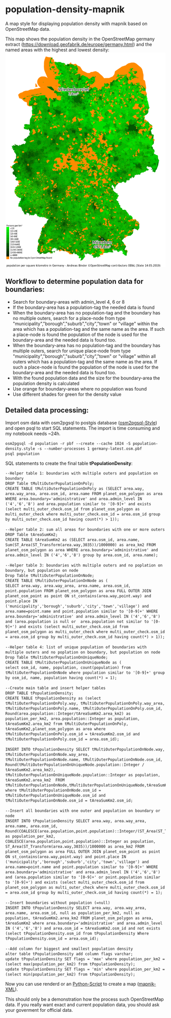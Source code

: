 # population-density-mapnik
A map style for displaying population density with mapnik based on OpenStreetMap data.

This map shows the population density in the OpenStreetMap germany extract (https://download.geofabrik.de/europe/germany.html) and the named areas with the highest and lowest density:
![alt text](https://github.com/codingABI/population-density-mapnik/blob/master/population-density.png) 

## Workflow to determine population data for boundaries:
- Search for boundary-areas with admin_level 4, 6 or 8
- If the boundary-area has a population-tag the needed data is found
- When the boundary-area has no population-tag and the boundary has no multiple outers, search for a place-node from type "municipality","borough","suburb","city","town" or "village" within the area which has a population-tag and the same name as the area. If such a place-node is found the population of the node is used for the boundary-area and the needed data is found too.
- When the boundary-area has no population-tag and the boundary has multiple outers, search for unique place-node from type "municipality","borough","suburb","city","town" or "village" within all outers which has a population-tag and the same name as the area. If such a place-node is found the population of the node is used for the boundary-area and the needed data is found too.
- With the found population data and the size for the boundary-area the population density is calculated
- Use orange for boundary-areas where no population was found
- Use different shades for green for the density value

## Detailed data processing: 
Import osm data with osm2pgsql to postgis database ([osm2pgsql-Style](population-density.style)) and open psql to start SQL statements. The import is time consuming and my notebook needs ~24h.
```
osm2pgsql -d population -r pbf --create --cache 1024 -S population-density.style -s --number-processes 1 germany-latest.osm.pbf
psql population
```
SQL statements to create the final table **tPopulationDensity**:
```
--Helper table 1: boundaries with multiple outers and population on boundary
DROP Table tMultiOuterPopulationOnPoly;
CREATE TABLE tMultiOuterPopulationOnPoly as (SELECT area.way, area.way_area, area.osm_id, area.name FROM planet_osm_polygon as area WHERE area.boundary='administrative' and area.admin_level IN ('4','6','8') and area.population similar to '[0-9]+' and exists (select multi_outer_check.osm_id from planet_osm_polygon as multi_outer_check where multi_outer_check.osm_id = area.osm_id group by multi_outer_check.osm_id having count(*) > 1));

--Helper table 2: sum all areas for boundaries with one or more outers
DROP Table tAreaSumKm2;
CREATE TABLE tAreaSumKm2 as (SELECT area.osm_id, area.name, Sum(ST_Area(ST_Transform(area.way,3035))/1000000) as area_km2 FROM planet_osm_polygon as area WHERE area.boundary='administrative' and area.admin_level IN ('4','6','8') group by area.osm_id, area.name);

--Helper table 3: boundaries with multiple outers and no poplation on boundary, but population on node
Drop Table tMultiOuterPopulationOnNode;
CREATE TABLE tMultiOuterPopulationOnNode as (
SELECT area.way, area.way_area, area.name, area.osm_id, point.population FROM planet_osm_polygon as area FULL OUTER JOIN planet_osm_point as point ON st_contains(area.way,point.way) and point.place IN ('municipality','borough','suburb','city','town','village') and area.name=point.name and point.population similar to '[0-9]+' WHERE area.boundary='administrative' and area.admin_level IN ('4','6','8') and (area.population is null or  area.population not similar to '[0-9]+') and exists (select multi_outer_check.osm_id from planet_osm_polygon as multi_outer_check where multi_outer_check.osm_id = area.osm_id group by multi_outer_check.osm_id having count(*) > 1));

--Helper table 4: list of unique population of boundaries with multiple outers and no poplation on boundary, but population on node
Drop Table tMultiOuterPopulationOnUniqueNode;
CREATE TABLE tMultiOuterPopulationOnUniqueNode as (
select osm_id, name, population, count(population) from tMultiOuterPopulationOnNode where population similar to '[0-9]+' group by osm_id, name, population having count(*) = 1);

--Create main table and insert helper tables
DROP TABLE tPopulationDensity;
CREATE TABLE tPopulationDensity as (select tMultiOuterPopulationOnPoly.way, tMultiOuterPopulationOnPoly.way_area, tMultiOuterPopulationOnPoly.name, tMultiOuterPopulationOnPoly.osm_id, Round(area.population::Integer/tAreaSumKm2.area_km2) as population_per_km2, area.population::Integer as population, tAreaSumKm2.area_km2 from tMultiOuterPopulationOnPoly, tAreaSumKm2,planet_osm_polygon as area where tMultiOuterPopulationOnPoly.osm_id = tAreaSumKm2.osm_id and tMultiOuterPopulationOnPoly.osm_id = area.osm_id);

INSERT INTO tPopulationDensity SELECT tMultiOuterPopulationOnNode.way, tMultiOuterPopulationOnNode.way_area, tMultiOuterPopulationOnNode.name, tMultiOuterPopulationOnNode.osm_id, Round(tMultiOuterPopulationOnUniqueNode.population::Integer / tAreaSumKm2.area_km2), tMultiOuterPopulationOnUniqueNode.population::Integer as population, tAreaSumKm2.area_km2  FROM tMultiOuterPopulationOnNode,tMultiOuterPopulationOnUniqueNode,tAreaSumKm2 where tMultiOuterPopulationOnNode.osm_id = tMultiOuterPopulationOnUniqueNode.osm_id and tMultiOuterPopulationOnNode.osm_id = tAreaSumKm2.osm_id;

--Insert all boundaries with one outer and population on boundary or node
INSERT INTO tPopulationDensity SELECT area.way, area.way_area, area.name, area.osm_id, Round(COALESCE(area.population,point.population)::Integer/(ST_Area(ST_Transform(area.way,3035))/1000000)) as population_per_km2, COALESCE(area.population,point.population)::Integer as population, ST_Area(ST_Transform(area.way,3035))/1000000 as area_km2 FROM planet_osm_polygon as area FULL OUTER JOIN planet_osm_point as point ON st_contains(area.way,point.way) and point.place IN ('municipality','borough','suburb','city','town','village') and area.name=point.name and point.population similar to '[0-9]+' WHERE area.boundary='administrative' and area.admin_level IN ('4','6','8') and (area.population similar to '[0-9]+' or point.population similar to '[0-9]+') and exists (select multi_outer_check.osm_id from planet_osm_polygon as multi_outer_check where multi_outer_check.osm_id = area.osm_id group by multi_outer_check.osm_id having count(*) = 1);

--Insert boundaries without population (=null)
INSERT INTO tPopulationDensity SELECT area.way, area.way_area, area.name, area.osm_id, null as population_per_km2, null as population, tAreaSumKm2.area_km2 FROM planet_osm_polygon as area, tAreaSumKm2 where area.boundary='administrative' and area.admin_level IN ('4','6','8') and area.osm_id = tAreaSumKm2.osm_id and not exists (select tPopulationDensity.osm_id from tPopulationDensity Where tPopulationDensity.osm_id = area.osm_id); 

--Add column for biggest and smallest population density
alter table tPopulationDensity add column flags varchar;
update tPopulationDensity SET flags = 'max' where population_per_km2 = (select max(population_per_km2) from tPopulationDensity);
update tPopulationDensity SET flags = 'min' where population_per_km2 = (select min(population_per_km2) from tPopulationDensity);
```
Now you can use renderd or an [Python-Script](population-density.py) to create a map ([mapnik-XML](population-density.xml)).

This should only be a demonstration how the process such OpenStreetMap data. If you really want exact and current population data, you should ask your goverment for official data.
